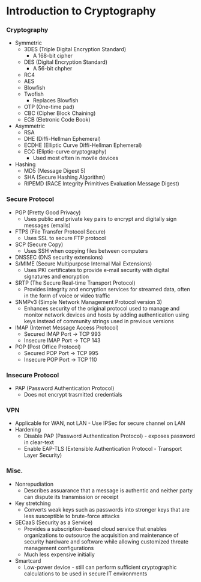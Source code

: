 # Introduction to Cryptography
### Cryptography
* Symmetric
  * 3DES (Triple Digital Encryption Standard)
    * A 168-bit cipher
  * DES (Digital Encryption Standard)
    * A 56-bit chpher
  * RC4
  * AES
  * Blowfish
  * Twofish
    * Replaces Blowfish
  * OTP (One-time pad)
  * CBC (Cipher Block Chaining)
  * ECB (Eletronic Code Book)
* Asymmetric
  * RSA
  * DHE (Diffi-Hellman Ephemeral)
  * ECDHE (Elliptic Curve Diffi-Hellman Ephemeral)
  * ECC (Eliptic-curve cryptography)
    * Used most often in movile devices
* Hashing
  * MD5 (Message Digest 5)
  * SHA (Secure Hashing Algorithm)
  * RIPEMD (RACE Integrity Primitives Evaluation Message Digest)
  
### Secure Protocol
* PGP (Pretty Good Privacy)
  * Uses public and private key pairs to encrypt and digitally sign messages (emails)
* FTPS (File Transfer Protocol Secure)
  * Uses SSL to secure FTP protocol
* SCP (Secure Copy)
  * Uses SSH when copying files between computers
* DNSSEC (DNS security extensions)
* S/MIME (Secure Multipurpose Internal Mail Extensions)
  * Uses PKI certificates to provide e-mail security with digital signatures and encryption
* SRTP (The Secure Real-time Transport Protocol)
  * Provides integrity and encryption services for streamed data, often in the form of voice or video traffic
* SNMPv3 (Simple Network Management Protocol version 3)
  * Enhances security of the original protocol used to manage and monitor network devices and hosts by adding authentication using keys instead of community strings used in previous versions
* IMAP (Internet Message Access Protocol)
  * Secured IMAP Port -> TCP 993
  * Insecure IMAP Port -> TCP 143
* POP (Post Office Protocol)
  * Secured POP Port -> TCP 995
  * Insecure POP Port -> TCP 110
  
### Insecure Protocol
* PAP (Password Authentication Protocol)
  * Does not encrypt trasmitted credentials
 
### VPN
  * Applicable for WAN, not LAN - Use IPSec for secure channel on LAN
  * Hardening
    * Disable PAP (Password Authentication Protocol) - exposes password in clear-text
    * Enable EAP-TLS (Extensible Authentication Protocol - Transport Layer Security)
    
### Misc.
* Nonrepudiation
  * Describes assuarance that a message is authentic and neither party can dispute its transmission or receipt
* Key stretching
  * Converts weak keys such as passwords into stronger keys that are less susceptible to brute-force attacks
* SECaaS (Security as a Service)
  * Provides a subscription-based cloud service that enables organizations to outsource the acquisition and maintenance of security hardware and software while allowing customized threate management configurations
  * Much less expensive initially
* Smartcard
  * Low-power device - still can perform sufficient cryptographic calculations to be used in secure IT environments
  
  
